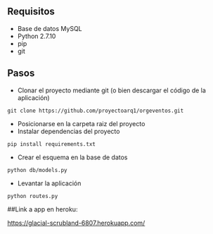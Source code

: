 
## Requisitos

+ Base de datos MySQL
+ Python 2.7.10
+ pip 
+ git

## Pasos

+ Clonar el proyecto mediante git (o bien descargar el código de la aplicación)  


```
git clone https://github.com/proyectoarq1/orgeventos.git
```

+ Posicionarse en la carpeta raiz del proyecto
+ Instalar dependencias del proyecto

```
pip install requirements.txt
```

+ Crear el esquema en la base de datos

```
python db/models.py
```

+ Levantar la aplicación

```
python routes.py
```

##Link a app en heroku:

https://glacial-scrubland-6807.herokuapp.com/